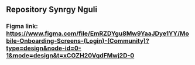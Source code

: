 ## Repository Synrgy Nguli

### Figma link: https://www.figma.com/file/EmRZDYgu8Mw9YaaJDye1YY/Mobile-Onboarding-Screens-(Login)-(Community)?type=design&node-id=0-1&mode=design&t=xCOZH20VqdFMwj2D-0